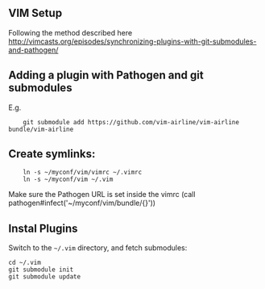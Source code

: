 
## VIM Setup

Following the method described here http://vimcasts.org/episodes/synchronizing-plugins-with-git-submodules-and-pathogen/


## Adding a plugin with Pathogen and git submodules 

E.g.

```
    git submodule add https://github.com/vim-airline/vim-airline bundle/vim-airline
```

## Create symlinks:

```
    ln -s ~/myconf/vim/vimrc ~/.vimrc
    ln -s ~/myconf/vim ~/.vim
```
Make sure the Pathogen URL is set inside the vimrc (call pathogen#infect('~/myconf/vim/bundle/{}'))


## Instal Plugins

Switch to the `~/.vim` directory, and fetch submodules:

    cd ~/.vim
    git submodule init
    git submodule update
